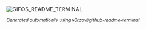 
<div align="justify">
<picture>
    <source media="(prefers-color-scheme: dark)" srcset="https://i.ibb.co/jk1Vr8dF/output-gif.gif">
    <source media="(prefers-color-scheme: light)" srcset="https://i.ibb.co/jk1Vr8dF/output-gif.gif">
    <img alt="GIFOS_README_TERMINAL" src="https://i.ibb.co/jk1Vr8dF/output-gif.gif">
</picture>

<sub><i>Generated automatically using [x0rzavi/github-readme-terminal](https://github.com/x0rzavi/github-readme-terminal)</i></sub>

</div>
    